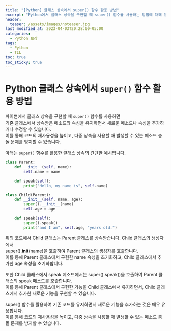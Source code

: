 ```yaml
---
title: "[Python] 클래스 상속에서 super() 함수 활용 방법"
excerpt: "Python에서 클래스 상속을 구현할 때 super() 함수를 사용하는 방법에 대해 알아봅니다."
header:
  teaser: /assets/images/noteaser.jpg
last_modified_at: 2023-04-03T20:28:00-05:00
categories:
  - Python 보강
tags:
  - Python
  - TIL
toc: true
toc_sticky: true
---
```


# Python 클래스 상속에서 `super()` 함수 활용 방법
   

파이썬에서 클래스 상속을 구현할 때 `super()` 함수를 사용하면    
기존 클래스에서 상속받은 메소드와 속성을 유지하면서 새로운 메소드나 속성을 추가하거나 수정할 수 있습니다.    
이를 통해 코드의 재사용성을 높이고, 다중 상속을 사용할 때 발생할 수 있는 메소드 충돌 문제를 방지할 수 있습니다.   

아래는 `super()` 함수를 활용한 클래스 상속의 간단한 예시입니다.    
    
    

```python
class Parent:
    def __init__(self, name):
        self.name = name

    def speak(self):
        print("Hello, my name is", self.name)

class Child(Parent):
    def __init__(self, name, age):
        super().__init__(name)
        self.age = age

    def speak(self):
        super().speak()
        print("and I am", self.age, "years old.")
```

위의 코드에서 Child 클래스는 Parent 클래스를 상속받습니다. Child 클래스의 생성자에서   
super().__init__(name)을 호출하여 Parent 클래스의 생성자를 호출합니다.    
이를 통해 Parent 클래스에서 구현한 name 속성을 초기화하고, Child 클래스에서 추가한 age 속성을 초기화합니다.   
   
또한 Child 클래스에서 speak 메소드에서는 super().speak()을 호출하여 Parent 클래스의 speak 메소드를 호출합니다.    
이를 통해 Parent 클래스에서 구현한 기능을 Child 클래스에서 유지하면서, Child 클래스에서 추가한 새로운 기능을 구현할 수 있습니다.   
   
super() 함수를 활용하여 기존 코드를 유지하면서 새로운 기능을 추가하는 것은 매우 유용합니다.    
이를 통해 코드의 재사용성을 높이고, 다중 상속을 사용할 때 발생할 수 있는 메소드 충돌 문제를 방지할 수 있습니다.
